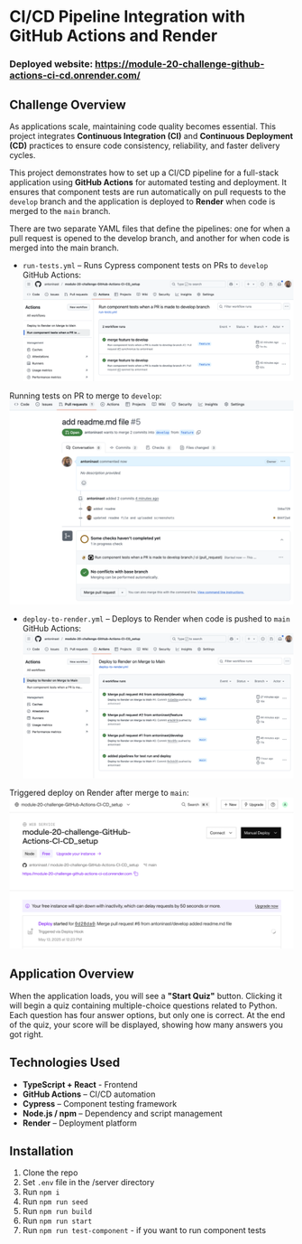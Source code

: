 # CI/CD Pipeline Integration with GitHub Actions and Render

### Deployed website: https://module-20-challenge-github-actions-ci-cd.onrender.com/

## Challenge Overview
As applications scale, maintaining code quality becomes essential. This project integrates **Continuous Integration (CI)** and **Continuous Deployment (CD)** practices to ensure code consistency, reliability, and faster delivery cycles.


This project demonstrates how to set up a CI/CD pipeline for a full-stack application using **GitHub Actions** for automated testing and deployment. It ensures that component tests are run automatically on pull requests to the `develop` branch and the application is deployed to **Render** when code is merged to the `main` branch.

There are two separate YAML files that define the pipelines: one for when a pull request is opened to the develop branch, and another for when code is merged into the main branch.

- `run-tests.yml` – Runs Cypress component tests on PRs to `develop`
GitHub Actions:
![alt text](./assets/screenshots/image-2.png)


Running tests on PR to merge to `develop`:
![alt text](./assets/screenshots/image-1.png)
- `deploy-to-render.yml` – Deploys to Render when code is pushed to `main`
GitHub Actions:
![alt text](./assets/screenshots/image.png)

Triggered deploy on Render after merge to `main`:
![alt text](./assets/screenshots/image-3.png)

## Application Overview
When the application loads, you will see a **"Start Quiz"** button. Clicking it will begin a quiz containing multiple-choice questions related to Python. Each question has four answer options, but only one is correct. At the end of the quiz, your score will be displayed, showing how many answers you got right.

## Technologies Used
- **TypeScript + React** - Frontend 
- **GitHub Actions** – CI/CD automation
- **Cypress** – Component testing framework
- **Node.js / npm** – Dependency and script management
- **Render** – Deployment platform

## Installation
1. Clone the repo
2. Set `.env` file in the /server directory
3. Run `npm i`
4. Run `npm run seed`
5. Run `npm run build`
6. Run `npm run start`
7. Run `npm run test-component` - if you want to run component tests

